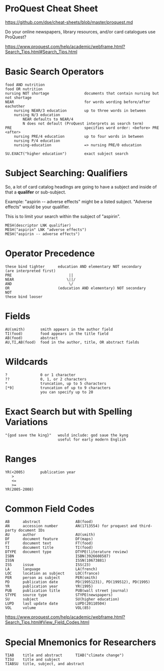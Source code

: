 # ProQuest Cheat Sheet

https://github.com/dse/cheat-sheets/blob/master/proquest.md

Do your online newspapers, library resources, and/or card catalogues
use ProQuest?

https://www.proquest.com/help/academic/webframe.html?Search_Tips.html#Search_Tips.html

# Basic Search Operators

    food AND nutrition
    food OR nutrition
    nursing NOT shortage                documents that contain nursing but not shortage
    NEAR                                for words wording before/after eachother
        nursing NEAR/3 education        up to three words in between
        nursing N/3 education
            NEAR defaults to NEAR/4
            N does not default (ProQuest interprets as search term)
    PRE                                 specifies word order: <before> PRE <after>
        nursing PRE/4 education         up to four words in between
        nursing P/4 education
        nursing-education               => nursing PRE/0 education

    SU.EXACT("higher education")        exact subject search

# Subject Searching: Qualifiers

So, a lot of card catalog headings are going to have a subject and
inside of that a **qualifer** or sub-subject.

Example: "aspirin -- adverse effects" might be a listed subject.
"Adverse effects" would be your qualifier.

This is to limit your search within the subject of "aspirin".

    MESH(descriptor LNK qualifier)
    MESH("aspirin" LNK "adverse effects")
    MESH("aspirin -- adverse effects")
    
# Operator Precedence

    these bind tighter      education AND elementary NOT secondary
    (are interpreted first)
    PRE                          ||
    NEAR                        \||/
    AND                          \/
    OR                      (education AND elementary) NOT secondary
    NOT
    these bind looser

# Fields

    AU(smith)       smith appears in the author field
    TI(food)        food appears in the title field
    AB(food)        abstract
    AU,TI,AB(food)  food in the author, title, OR abstract fields

# Wildcards

    ?               0 or 1 character
    ??              0, 1, or 2 characters
    *               truncation, up to 5 characters
    [*9]            truncation of up to 9 characters
                    you can specify up to 20

# Exact Search but with Spelling Variations

    "{god save the king}"   would include: god saue the kyng
                            useful for early modern English
                    
# Ranges

    YR(<2005)       publication year
       >
       <=
       >=
    YR(2005-2008)

# Common Field Codes

    AB      abstract                AB(food)
    AN      accession number        AN(1713554) for proquest and third-party document IDs
    AU      author                  AU(smith)
    DF      document feature        DF(maps)
    FT      document text           FT(food)
    TI      document title          TI(food)
    DTYPE   document type           DTYPE(literature review)
    ISBN                            ISBN(3926608587)
    ISSN                            ISSN(10673881)
    ISS     issue                   ISS(23)
    LA      language                LA(french)
    LOC     location as subject     LOC(france)
    PER     person as subject       PER(smith)
    PD      publication date        PD(19951231), PD(199512), PD(1995)
    YR      publication year        YR(1995)
    PUB     publication title       PUB(wall street journal)
    STYPE   source type             STYPE(newspapers)
    SU      subject                 SU(higher education)
    LUPD    last update date        LUPD(20110504)
    VOL     volume                  VOL(85)

https://www.proquest.com/help/academic/webframe.html?Search_Tips.html#View_Field_Codes.html

# Special Mnemonics for Researchers

    TIAB    title and abstract      TIAB("climate change")
    TISU    title and subject
    TIABSU  title, subject, and abstract

